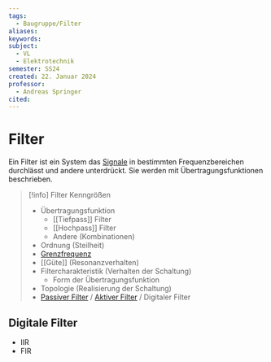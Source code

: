 ```yaml
---
tags:
  - Baugruppe/Filter
aliases: 
keywords: 
subject:
  - VL
  - Elektrotechnik
semester: SS24
created: 22. Januar 2024
professor:
  - Andreas Springer
cited:
---
```

 

# Filter

Ein Filter ist ein System das [Signale](../../Systemtheorie/Signale.md) in bestimmten Frequenzbereichen durchlässt und andere unterdrückt. Sie werden mit Übertragungsfunktionen beschrieben.

> [!info] Filter Kenngrößen
> 
> 
>
> - Übertragungsfunktion
>     - [[Tiefpass]] Filter
>     - [[Hochpass]] Filter
>     - Andere (Kombinationen)
> - Ordnung (Steilheit)
> - [Grenzfrequenz](Grenzfrequenz.md)
> - [[Güte]] (Resonanzverhalten)
> - Filtercharakteristik (Verhalten der Schaltung)
>     - Form der Übertragungsfunktion
> - Topologie (Realisierung der Schaltung)
> - [Passiver Filter](Passiver%20Filter.md) / [Aktiver Filter](Aktiver%20Filter.md) / Digitaler Filter
> 

## Digitale Filter

- IIR
- FIR